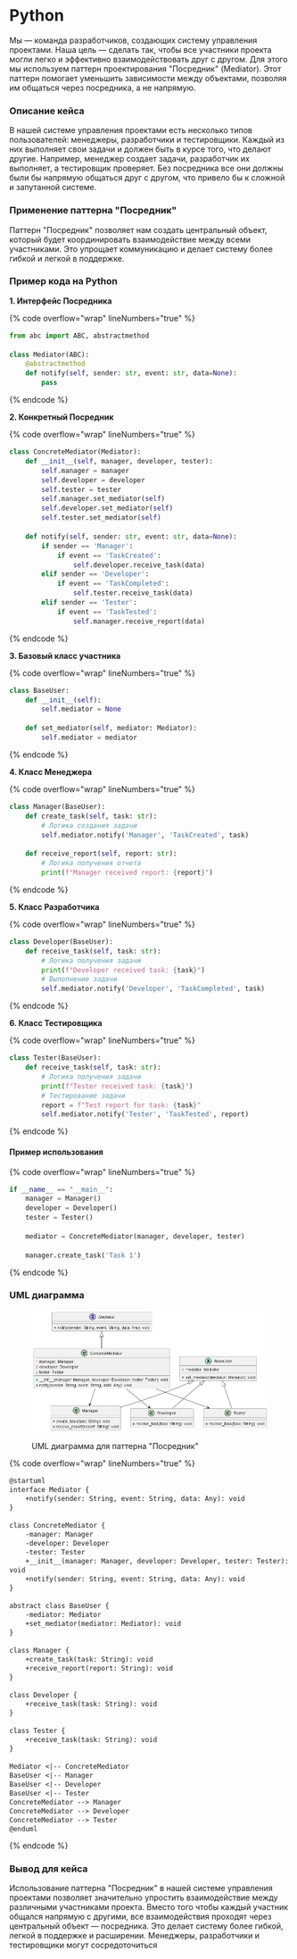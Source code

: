 # Python

Мы — команда разработчиков, создающих систему управления проектами. Наша цель — сделать так, чтобы все участники проекта могли легко и эффективно взаимодействовать друг с другом. Для этого мы используем паттерн проектирования "Посредник" (Mediator). Этот паттерн помогает уменьшить зависимости между объектами, позволяя им общаться через посредника, а не напрямую.

### Описание кейса

В нашей системе управления проектами есть несколько типов пользователей: менеджеры, разработчики и тестировщики. Каждый из них выполняет свои задачи и должен быть в курсе того, что делают другие. Например, менеджер создает задачи, разработчик их выполняет, а тестировщик проверяет. Без посредника все они должны были бы напрямую общаться друг с другом, что привело бы к сложной и запутанной системе.

### Применение паттерна "Посредник"

Паттерн "Посредник" позволяет нам создать центральный объект, который будет координировать взаимодействие между всеми участниками. Это упрощает коммуникацию и делает систему более гибкой и легкой в поддержке.

### Пример кода на Python

**1. Интерфейс Посредника**

{% code overflow="wrap" lineNumbers="true" %}
```python
from abc import ABC, abstractmethod

class Mediator(ABC):
    @abstractmethod
    def notify(self, sender: str, event: str, data=None):
        pass
```
{% endcode %}

**2. Конкретный Посредник**

{% code overflow="wrap" lineNumbers="true" %}
```python
class ConcreteMediator(Mediator):
    def __init__(self, manager, developer, tester):
        self.manager = manager
        self.developer = developer
        self.tester = tester
        self.manager.set_mediator(self)
        self.developer.set_mediator(self)
        self.tester.set_mediator(self)

    def notify(self, sender: str, event: str, data=None):
        if sender == 'Manager':
            if event == 'TaskCreated':
                self.developer.receive_task(data)
        elif sender == 'Developer':
            if event == 'TaskCompleted':
                self.tester.receive_task(data)
        elif sender == 'Tester':
            if event == 'TaskTested':
                self.manager.receive_report(data)
```
{% endcode %}

**3. Базовый класс участника**

{% code overflow="wrap" lineNumbers="true" %}
```python
class BaseUser:
    def __init__(self):
        self.mediator = None

    def set_mediator(self, mediator: Mediator):
        self.mediator = mediator
```
{% endcode %}

**4. Класс Менеджера**

{% code overflow="wrap" lineNumbers="true" %}
```python
class Manager(BaseUser):
    def create_task(self, task: str):
        # Логика создания задачи
        self.mediator.notify('Manager', 'TaskCreated', task)

    def receive_report(self, report: str):
        # Логика получения отчета
        print(f"Manager received report: {report}")
```
{% endcode %}

**5. Класс Разработчика**

{% code overflow="wrap" lineNumbers="true" %}
```python
class Developer(BaseUser):
    def receive_task(self, task: str):
        # Логика получения задачи
        print(f"Developer received task: {task}")
        # Выполнение задачи
        self.mediator.notify('Developer', 'TaskCompleted', task)
```
{% endcode %}

**6. Класс Тестировщика**

{% code overflow="wrap" lineNumbers="true" %}
```python
class Tester(BaseUser):
    def receive_task(self, task: str):
        # Логика получения задачи
        print(f"Tester received task: {task}")
        # Тестирование задачи
        report = f"Test report for task: {task}"
        self.mediator.notify('Tester', 'TaskTested', report)
```
{% endcode %}

#### Пример использования

{% code overflow="wrap" lineNumbers="true" %}
```python
if __name__ == "__main__":
    manager = Manager()
    developer = Developer()
    tester = Tester()

    mediator = ConcreteMediator(manager, developer, tester)

    manager.create_task('Task 1')
```
{% endcode %}

### UML диаграмма

<figure><img src="../../../../../.gitbook/assets/image (2) (1).png" alt=""><figcaption><p>UML диаграмма для паттерна "Посредник"</p></figcaption></figure>

{% code overflow="wrap" lineNumbers="true" %}
```plantuml
@startuml
interface Mediator {
    +notify(sender: String, event: String, data: Any): void
}

class ConcreteMediator {
    -manager: Manager
    -developer: Developer
    -tester: Tester
    +__init__(manager: Manager, developer: Developer, tester: Tester): void
    +notify(sender: String, event: String, data: Any): void
}

abstract class BaseUser {
    -mediator: Mediator
    +set_mediator(mediator: Mediator): void
}

class Manager {
    +create_task(task: String): void
    +receive_report(report: String): void
}

class Developer {
    +receive_task(task: String): void
}

class Tester {
    +receive_task(task: String): void
}

Mediator <|-- ConcreteMediator
BaseUser <|-- Manager
BaseUser <|-- Developer
BaseUser <|-- Tester
ConcreteMediator --> Manager
ConcreteMediator --> Developer
ConcreteMediator --> Tester
@enduml
```
{% endcode %}

### Вывод для кейса

Использование паттерна "Посредник" в нашей системе управления проектами позволяет значительно упростить взаимодействие между различными участниками проекта. Вместо того чтобы каждый участник общался напрямую с другими, все взаимодействия проходят через центральный объект — посредника. Это делает систему более гибкой, легкой в поддержке и расширении. Менеджеры, разработчики и тестировщики могут сосредоточиться
